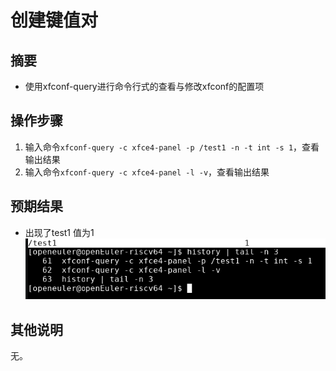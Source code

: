 # 创建键值对

## 摘要

- 使用xfconf-query进行命令行式的查看与修改xfconf的配置项

## 操作步骤

1. 输入命令```xfconf-query -c xfce4-panel -p /test1 -n -t int -s 1```，查看输出结果
2. 输入命令```xfconf-query -c xfce4-panel -l -v```，查看输出结果

## 预期结果

- 出现了test1 值为1
![](./img/Screenshot_20221208_224407.png)

## 其他说明

无。
